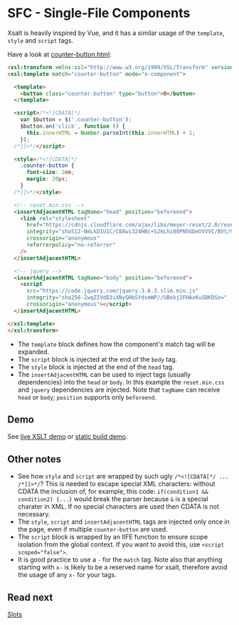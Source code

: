# SFC - Single-File Components

Xsalt is heavily inspired by Vue, and it has a similar usage of the `template`, `style` and `script` tags.

Have a look at [counter-button.html](./components/counter-button.html):
```html
<xsl:transform xmlns:xsl="http://www.w3.org/1999/XSL/Transform" version="1.0">
<xsl:template match="counter-button" mode="x-component">

  <template>
    <button class="counter-button" type="button">0</button>
  </template>

  <script>/*<![CDATA[*/
    var $button = $('.counter-button');
    $button.on('click', function () {
      this.innerHTML = Number.parseInt(this.innerHTML) + 1;
    });
  /*]]>*/</script>

  <style>/*<![CDATA[*/
    .counter-button {
      font-size: 2em;
      margin: 20px;
    }
  /*]]>*/</style>

  <!-- reset.min.css -->
  <insertAdjacentHTML tagName="head" position="beforeend">
    <link rel="stylesheet"
      href="https://cdnjs.cloudflare.com/ajax/libs/meyer-reset/2.0/reset.min.css"
      integrity="sha512-NmLkDIU1C/C88wi324HBc+S2kLhi08PN5GDeUVVVC/BVt/9Izdsc9SVeVfA1UZbY3sHUlDSyRXhCzHfr6hmPPw=="
      crossorigin="anonymous"
      referrerpolicy="no-referrer"
    />
  </insertAdjacentHTML>

  <!-- jquery -->
  <insertAdjacentHTML tagName="body" position="beforeend">
    <script
      src="https://code.jquery.com/jquery-3.6.3.slim.min.js"
      integrity="sha256-ZwqZIVdD3iXNyGHbSYdsmWP//UBokj2FHAxKuSBKDSo="
      crossorigin="anonymous"></script>
  </insertAdjacentHTML>

</xsl:template>
</xsl:transform>
```

- The `template` block defines how the component's match tag will be expanded.
- The `script` block is injected at the end of the `body` tag.
- The `style` block is injected at the end of the `head` tag.
- The `insertAdjacentHTML` can be used to inject tags (usually dependencies) into the `head` or `body`. In this example the `reset.min.css` and `jquery` dependencies are injected. Note that `tagName` can receive `head` or `body`; `position` supports only `beforeend`.

## Demo

See [live XSLT demo](https://raw.githack.com/francescozaniol/xsalt/master/examples/sfc/index.xhtml) or [static build demo](https://raw.githack.com/francescozaniol/xsalt/master/examples/sfc/build.html).

## Other notes

- See how `style` and `script` are wrapped by such ugly `/*<![CDATA[*/ ... /*]]>*/`? This is needed to escape special XML characters: without CDATA the inclusion of, for example, this code: `if(condition1 && condition2) {...}` would break the parser because `&` is a special charater in XML. If no special characters are used then CDATA is not necessary.
- The `style`, `script` and `insertAdjacentHTML` tags are injected only once in the page, even if multiple `counter-button` are used.
- The `script` block is wrapped by an IIFE function to ensure scope isolation from the global context. If you want to avoid this, use `<script scoped="false">`.
- It is good practice to use a `-` for the `match` tag. Note also that anything starting with `x-` is likely to be a reserved name for xsalt, therefore avoid the usage of any `x-` for your tags.

## Read next

[Slots](../slots)
